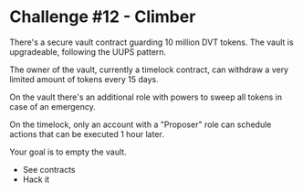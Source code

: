 # Challenge #12 - Climber

There's a secure vault contract guarding 10 million DVT tokens. The vault is upgradeable, following the UUPS pattern.

The owner of the vault, currently a timelock contract, can withdraw a very limited amount of tokens every 15 days.

On the vault there's an additional role with powers to sweep all tokens in case of an emergency.

On the timelock, only an account with a "Proposer" role can schedule actions that can be executed 1 hour later.

Your goal is to empty the vault.

- See contracts
- Hack it